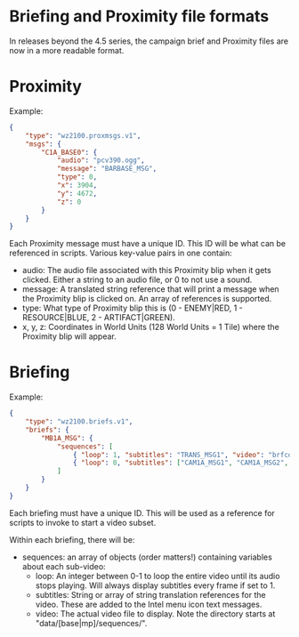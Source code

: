 # Briefing and Proximity file formats

In releases beyond the 4.5 series, the campaign brief and Proximity files are now in a more readable format.

# Proximity

Example:
```json
{
    "type": "wz2100.proxmsgs.v1",
    "msgs": {
        "C1A_BASE0": {
            "audio": "pcv390.ogg",
            "message": "BARBASE_MSG",
            "type": 0,
            "x": 3904,
            "y": 4672,
            "z": 0
        }
    }
}
```

Each Proximity message must have a unique ID. This ID will be what can be referenced in scripts. Various key-value pairs in one contain:
- audio: The audio file associated with this Proximity blip when it gets clicked. Either a string to an audio file, or 0 to not use a sound.
- message: A translated string reference that will print a message when the Proximity blip is clicked on. An array of references is supported.
- type: What type of Proximity blip this is (0 - ENEMY|RED, 1 - RESOURCE|BLUE, 2 - ARTIFACT|GREEN).
- x, y, z: Coordinates in World Units (128 World Units = 1 Tile) where the Proximity blip will appear.

# Briefing

Example:
```json
{
    "type": "wz2100.briefs.v1",
    "briefs": {
        "MB1A_MSG": {
            "sequences": [
                { "loop": 1, "subtitles": "TRANS_MSG1", "video": "brfcom.ogg" },
                { "loop": 0, "subtitles": ["CAM1A_MSG1", "CAM1A_MSG2", "CAM1A_MSG3"], "video": "cam1/cam1ascv.ogg" }
            ]
        }
    }
}
```

Each briefing must have a unique ID. This will be used as a reference for scripts to invoke to start a video subset.

Within each briefing, there will be:
- sequences: an array of objects (order matters!) containing variables about each sub-video:
  - loop: An integer between 0-1 to loop the entire video until its audio stops playing. Will always display subtitles every frame if set to 1.
  - subtitles: String or array of string translation references for the video. These are added to the Intel menu icon text messages.
  - video: The actual video file to display. Note the directory starts at "data/[base|mp]/sequences/".
